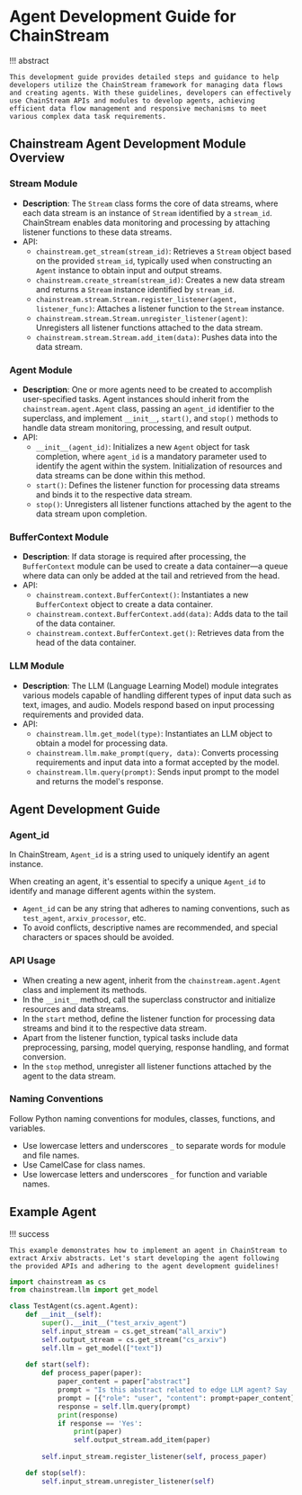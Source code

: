 # Agent Development Guide for ChainStream

!!! abstract

    This development guide provides detailed steps and guidance to help developers utilize the ChainStream framework for managing data flows and creating agents. With these guidelines, developers can effectively use ChainStream APIs and modules to develop agents, achieving efficient data flow management and responsive mechanisms to meet various complex data task requirements.

## Chainstream Agent Development Module Overview

### Stream Module

- **Description**: The `Stream` class forms the core of data streams, where each data stream is an instance of `Stream` identified by a `stream_id`. ChainStream enables data monitoring and processing by attaching listener functions to these data streams.
- API:
  - `chainstream.get_stream(stream_id)`: Retrieves a `Stream` object based on the provided `stream_id`, typically used when constructing an `Agent` instance to obtain input and output streams.
  - `chainstream.create_stream(stream_id)`: Creates a new data stream and returns a `Stream` instance identified by `stream_id`.
  - `chainstream.stream.Stream.register_listener(agent, listener_func)`: Attaches a listener function to the `Stream` instance.
  - `chainstream.stream.Stream.unregister_listener(agent)`: Unregisters all listener functions attached to the data stream.
  - `chainstream.stream.Stream.add_item(data)`: Pushes data into the data stream.

### Agent Module

- **Description**: One or more agents need to be created to accomplish user-specified tasks. Agent instances should inherit from the `chainstream.agent.Agent` class, passing an `agent_id` identifier to the superclass, and implement `__init__`, `start()`, and `stop()` methods to handle data stream monitoring, processing, and result output.
- API:
  - `__init__(agent_id)`: Initializes a new `Agent` object for task completion, where `agent_id` is a mandatory parameter used to identify the agent within the system. Initialization of resources and data streams can be done within this method.
  - `start()`: Defines the listener function for processing data streams and binds it to the respective data stream.
  - `stop()`: Unregisters all listener functions attached by the agent to the data stream upon completion.

### BufferContext Module

- **Description**: If data storage is required after processing, the `BufferContext` module can be used to create a data container—a queue where data can only be added at the tail and retrieved from the head.
- API:
  - `chainstream.context.BufferContext()`: Instantiates a new `BufferContext` object to create a data container.
  - `chainstream.context.BufferContext.add(data)`: Adds data to the tail of the data container.
  - `chainstream.context.BufferContext.get()`: Retrieves data from the head of the data container.

### LLM Module

- **Description**: The LLM (Language Learning Model) module integrates various models capable of handling different types of input data such as text, images, and audio. Models respond based on input processing requirements and provided data.
- API:
  - `chainstream.llm.get_model(type)`: Instantiates an LLM object to obtain a model for processing data.
  - `chainstream.llm.make_prompt(query, data)`: Converts processing requirements and input data into a format accepted by the model.
  - `chainstream.llm.query(prompt)`: Sends input prompt to the model and returns the model's response.

## Agent Development Guide

### Agent_id

In ChainStream, `Agent_id` is a string used to uniquely identify an agent instance.

When creating an agent, it's essential to specify a unique `Agent_id` to identify and manage different agents within the system.

- `Agent_id` can be any string that adheres to naming conventions, such as `test_agent`, `arxiv_processor`, etc.
- To avoid conflicts, descriptive names are recommended, and special characters or spaces should be avoided.

### API Usage

- When creating a new agent, inherit from the `chainstream.agent.Agent` class and implement its methods.
- In the `__init__` method, call the superclass constructor and initialize resources and data streams.
- In the `start` method, define the listener function for processing data streams and bind it to the respective data stream.
- Apart from the listener function, typical tasks include data preprocessing, parsing, model querying, response handling, and format conversion.
- In the `stop` method, unregister all listener functions attached by the agent to the data stream.

### Naming Conventions

Follow Python naming conventions for modules, classes, functions, and variables.

- Use lowercase letters and underscores `_` to separate words for module and file names.
- Use CamelCase for class names.
- Use lowercase letters and underscores `_` for function and variable names.

## Example Agent

!!! success

    This example demonstrates how to implement an agent in ChainStream to extract Arxiv abstracts. Let's start developing the agent following the provided APIs and adhering to the agent development guidelines!

```python
import chainstream as cs
from chainstream.llm import get_model

class TestAgent(cs.agent.Agent):
    def __init__(self):
        super().__init__("test_arxiv_agent")
        self.input_stream = cs.get_stream("all_arxiv")
        self.output_stream = cs.get_stream("cs_arxiv")
        self.llm = get_model(["text"])
        
    def start(self):
        def process_paper(paper):
            paper_content = paper["abstract"]
            prompt = "Is this abstract related to edge LLM agent? Say 'yes' or 'no'."
            prompt = [{"role": "user", "content": prompt+paper_content}]
            response = self.llm.query(prompt)
            print(response)
            if response == 'Yes':
                print(paper)
                self.output_stream.add_item(paper)
                
        self.input_stream.register_listener(self, process_paper)

    def stop(self):
        self.input_stream.unregister_listener(self)
```

